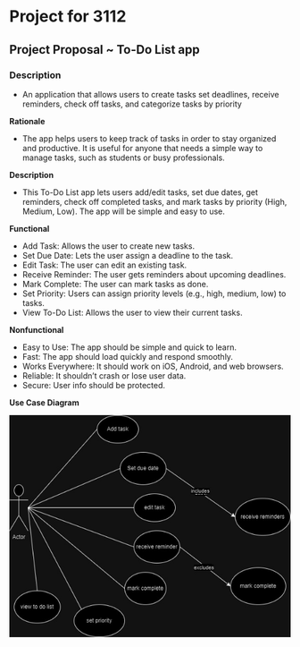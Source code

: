 # Project for 3112

## Project Proposal ~ To-Do List app

### Description
- An application that allows users to create tasks set deadlines, receive reminders, check off tasks, and categorize tasks by priority

**Rationale**
- The app helps users to keep track of tasks in order to stay organized and productive. It is useful for anyone that needs a simple way to manage tasks, such as students or busy professionals.

**Description**
- This To-Do List app lets users add/edit tasks, set due dates, get reminders, check off completed tasks, and mark tasks by priority (High, Medium, Low). The app will be simple and easy to use.


**Functional**
  - Add Task: Allows the user to create new tasks.
  - Set Due Date: Lets the user assign a deadline to the task.
  - Edit Task: The user can edit an existing task.
  - Receive Reminder: The user gets reminders about upcoming deadlines.
  - Mark Complete: The user can mark tasks as done.
  - Set Priority: Users can assign priority levels (e.g., high, medium, low) to tasks.
  -  View To-Do List: Allows the user to view their current tasks.


**Nonfunctional**
  - Easy to Use: The app should be simple and quick to learn.
  - Fast: The app should load quickly and respond smoothly.
  - Works Everywhere: It should work on iOS, Android, and web browsers.
  - Reliable: It shouldn’t crash or lose user data.
  - Secure: User info should be protected.


**Use Case Diagram**


![Diagram pic](usecasediagram.jpg)
